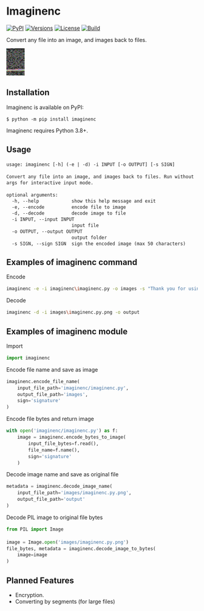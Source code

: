 # Imaginenc

[![PyPI](https://img.shields.io/pypi/v/imaginenc)](https://pypi.python.org/pypi/imaginenc)
[![Versions](https://img.shields.io/pypi/pyversions/imaginenc)](https://pypi.python.org/pypi/imaginenc)
[![License](https://img.shields.io/pypi/l/imaginenc)](https://pypi.python.org/pypi/imaginenc)
[![Build](https://img.shields.io/github/workflow/status/LordDeatHunter/Imaginenc/Python%20application)]()


Convert any file into an image, and images back to files.  

![Source Code Image](https://raw.githubusercontent.com/LordDeatHunter/Imaginenc/master/images/imaginenc.py.png "Source Code Image")

## Installation

Imaginenc is available on PyPI:
```console
$ python -m pip install imaginenc
```
Imaginenc requires Python 3.8+. 

## Usage

```console
usage: imaginenc [-h] (-e | -d) -i INPUT [-o OUTPUT] [-s SIGN]

Convert any file into an image, and images back to files. Run without args for interactive input mode.

optional arguments:
  -h, --help            show this help message and exit
  -e, --encode          encode file to image
  -d, --decode          decode image to file
  -i INPUT, --input INPUT
                        input file
  -o OUTPUT, --output OUTPUT
                        output folder
  -s SIGN, --sign SIGN  sign the encoded image (max 50 characters)
```

## Examples of imaginenc command

Encode

```bash
imaginenc -e -i imaginenc\imaginenc.py -o images -s "Thank you for using this tool!"
```

Decode

```bash
imaginenc -d -i images\imaginenc.py.png -o output
```

## Examples of imaginenc module

Import

```python
import imaginenc
```

Encode file name and save as image

```python
imaginenc.encode_file_name(
    input_file_path='imaginenc/imaginenc.py',
    output_file_path='images',
    sign='signature'
)
```

Encode file bytes and return image

```python
with open('imaginenc/imaginenc.py') as f:
    image = imaginenc.encode_bytes_to_image(
        input_file_bytes=f.read(),
        file_name=f.name(),
        sign='signature'
    )
```

Decode image name and save as original file

```python
metadata = imaginenc.decode_image_name(
    input_file_path='images/imaginenc.py.png',
    output_file_path='output'
)
```

Decode PIL image to original file bytes

```python
from PIL import Image

image = Image.open('images/imaginenc.py.png')
file_bytes, metadata = imaginenc.decode_image_to_bytes(
    image=image
)
```

## Planned Features

- Encryption.
- Converting by segments (for large files)
